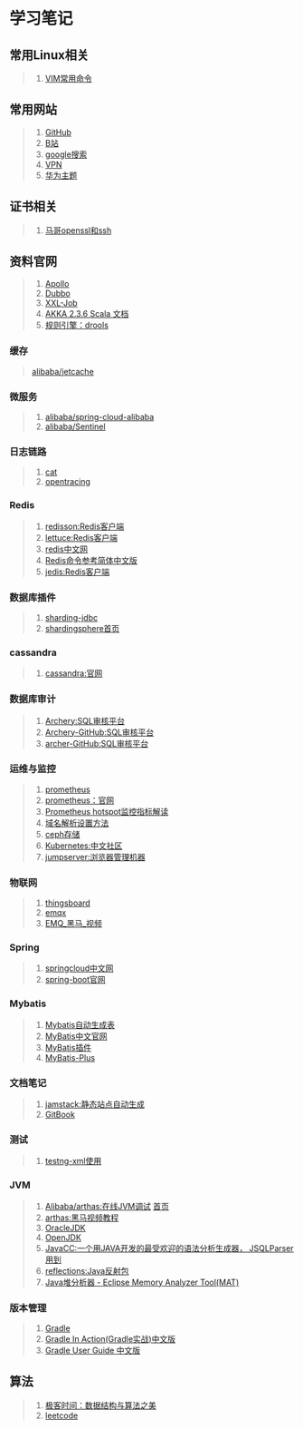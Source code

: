 # 学习笔记
## 常用Linux相关
> 1. [VIM常用命令](https://justcode.ikeepstudying.com/2017/12/linux-vim-vi-%E5%B8%B8%E7%94%A8%E5%BF%AB%E6%8D%B7%E9%94%AE%E5%8F%8A%E4%BD%BF%E7%94%A8%E6%8A%80%E5%B7%A7/)

## 常用网站
> 1. [GitHub](https://github.com/)
> 2. [B站](https://www.bilibili.com)
> 3. [google搜索](https://www.google.com.hk/webhp?hl=zh-CN&sourceid=cnhp&gws_rd=ssl)
> 4. [VPN](https://sockboom.lol/user/)
> 5. [华为主题](https://developer.huawei.com/consumer/cn/doc/distribution/content/introduction-0000001054201232)

## 证书相关
> 1. [马哥openssl和ssh](https://www.bilibili.com/video/BV1Q4411w7cb?from=search&seid=6756251608524821297)

## 资料官网
> 1. [Apollo](https://www.apolloconfig.com/#/zh/README)
> 2. [Dubbo](https://dubbo.apache.org/zh/docs/v2.7/user/)
> 3. [XXL-Job](https://www.xuxueli.com/xxl-job/)
> 4. [AKKA 2.3.6 Scala 文档](https://doc.yonyoucloud.com/doc/akka-doc-cn/2.3.6/scala/book/index.html)
> 5. [规则引擎：drools](https://docs.jboss.org/drools/release/7.52.0.Final/drools-docs/html_single/index.html)

### 缓存
> [alibaba/jetcache](https://github.com/alibaba/jetcache/wiki/Home_CN)

### 微服务
> 1. [alibaba/spring-cloud-alibaba](https://github.com/alibaba/spring-cloud-alibaba/wiki)
> 2. [alibaba/Sentinel](https://anilople.github.io/Sentinel/#/zh/README)

### 日志链路
> 1. [cat](https://github.com/dianping/cat/wiki)
> 2. [opentracing](https://wu-sheng.gitbooks.io/opentracing-io/content/pages/quick-start.html)

### Redis
> 1. [redisson:Redis客户端](https://redisson.org/)
> 2. [lettuce:Redis客户端](https://lettuce.io/)
> 3. [redis中文网](http://www.redis.cn/documentation.html)
> 4. [Redis命令参考简体中文版](https://redis.readthedocs.io/en/2.4/index.html)
> 4. [jedis:Redis客户端](https://github.com/redis/jedis)

### 数据库插件
> 1. [sharding-jdbc](https://shardingsphere.apache.org/document/legacy/4.x/document/cn/manual/sharding-jdbc/)
> 2. [shardingsphere首页](https://shardingsphere.apache.org/index_zh.html)

### cassandra
> 1. [cassandra:官网](https://cassandra.apache.org/)

### 数据库审计
> 1. [Archery:SQL审核平台](https://archerydms.com/configuration/)
> 1. [Archery-GitHub:SQL审核平台](https://github.com/hhyo/archery)
> 1. [archer-GitHub:SQL审核平台](https://github.com/jly8866/archer)

### 运维与监控
> 1. [prometheus](https://prometheus.fuckcloudnative.io/)
> 1. [prometheus：官网](https://prometheus.io/)
> 2. [Prometheus hotspot监控指标解读](https://segmentfault.com/a/1190000018933341)
> 3. [域名解析设置方法](https://www.biz.tk/blog/2017dns.htm)
> 4. [ceph存储](http://docs.ceph.org.cn/)
> 4. [Kubernetes:中文社区](https://www.kubernetes.org.cn/k8s)
> 4. [jumpserver:浏览器管理机器](https://github.com/jumpserver/jumpserver)

### 物联网
> 1. [thingsboard](http://www.ithingsboard.com/)
> 2. [emqx](https://www.emqx.cn/products/broker)
> 2. [EMQ_黑马_视频](https://www.bilibili.com/video/BV1o5411E7V1?from=search&seid=9998093088394739888)

### Spring
> 1. [springcloud中文网](https://www.springcloud.cc/)
> 1. [spring-boot官网](https://spring.io/projects/spring-boot#learn)

### Mybatis
> 1. [Mybatis自动生成表](https://www.yuque.com/sunchenbin/actable/nfz097)
> 2. [MyBatis中文官网](http://www.mybatis.cn/679.html)
> 3. [MyBatis插件](https://mybatis.org/mybatis-3/zh/configuration.html#plugins)
> 3. [MyBatis-Plus](https://baomidou.com/)

### 文档笔记
> 1. [jamstack:静态站点自动生成](https://jamstack.org/what-is-jamstack/)
> 2. [GitBook](https://runing-time.github.io/gitbook_test/)

### 测试
> 1. [testng-xml使用](https://testng.org/doc/documentation-main.html#testng-xml)

### JVM
> 1. [Alibaba/arthas:在线JVM调试](https://github.com/alibaba/arthas/wiki)    [首页](https://arthas.aliyun.com/en-us/)
> 2. [arthas:黑马视频教程](https://www.bilibili.com/video/BV18v41167o1?from=search&seid=12085141314767610283)
> 3. [OracleJDK](https://www.oracle.com/java/technologies/javase-downloads.html)
> 4. [OpenJDK](https://openjdk.java.net/projects/jdk/)
> 5. [JavaCC:一个用JAVA开发的最受欢迎的语法分析生成器， JSQLParser用到](https://javacc.github.io/javacc/)
> 6. [reflections:Java反射包](https://github.com/ronmamo/reflections)
> 7. [Java堆分析器 - Eclipse Memory Analyzer Tool(MAT)](https://www.jianshu.com/p/de989b94ca3a)

### 版本管理
> 1. [Gradle](https://docs.gradle.org/6.6.1/userguide/userguide.html)
> 2. [Gradle In Action(Gradle实战)中文版](https://github.com/EZLippi/GradleInActionZh)
> 2. [Gradle User Guide 中文版](https://doc.yonyoucloud.com/doc/wiki/project/GradleUserGuide-Wiki/index.html)

## 算法
> 1. [极客时间：数据结构与算法之美](http://note.youdao.com/s/TMP9NDz5)  
> 2. [leetcode](https://leetcode-cn.com/)


<script src="https://cdn.bootcss.com/blueimp-md5/2.12.0/js/md5.min.js"></script>
<link href="https://cdn.bootcdn.net/ajax/libs/gitalk/1.7.2/gitalk.min.css" rel="stylesheet">
<script src="https://cdn.bootcdn.net/ajax/libs/gitalk/1.7.2/gitalk.min.js"></script>
<div id="gitalk-container"></div>
<script>
    var gitalk = new Gitalk({
    clientID: '4c2fa3d62f2b207e2da4',
    clientSecret: 'cfeb64e9a617ab3957598b3d1e501f7b9002aca7',
    repo: 'gitbook-commit',
    owner: 'runing-time',
    admin: ['runing-time'],
    id: md5(location.pathname),
    });
    gitalk.render('gitalk-container');
 </script>